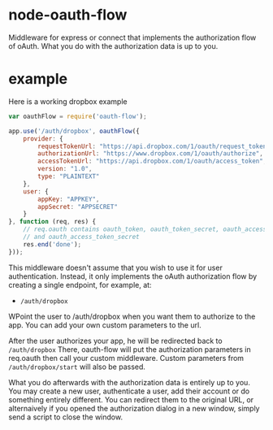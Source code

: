 # node-oauth-flow

Middleware for express or connect that implements 
the authorization flow of oAuth. What you do with
the authorization data is up to you.

# example

Here is a working dropbox example

```js
var oauthFlow = require('oauth-flow');

app.use('/auth/dropbox', oauthFlow({
    provider: {
        requestTokenUrl: "https://api.dropbox.com/1/oauth/request_token",
        authorizationUrl: "https://www.dropbox.com/1/oauth/authorize",
        accessTokenUrl: "https://api.dropbox.com/1/oauth/access_token",
        version: "1.0",
        type: "PLAINTEXT"
    },
    user: {
        appKey: "APPKEY",
        appSecret: "APPSECRET"
    }
}, function (req, res) {
    // req.oauth contains oauth_token, oauth_token_secret, oauth_access_token,
    // and oauth_access_token_secret
    res.end('done');
}));
```

This middleware doesn't assume that you wish to use it for user authentication.
Instead, it only implements the oAuth authorization flow by creating a single
endpoint, for example, at:

* `/auth/dropbox`

WPoint the user to /auth/dropbox when you want them to authorize to
the app. You can add your own custom parameters to the url.

After the user authorizes your app, he will be redirected back to `/auth/dropbox`
There, oauth-flow will put the authorization parameters in req.oauth then
call your custom middleware. Custom parameters from `/auth/dropbox/start` will
also be passed.

What you do afterwards with the authorization data is entirely up to you.
You may create a new user, authenticate a user, add their account or do
something entirely different. You can redirect them to the original URL, or
alternaively if you opened the authorization dialog in a new window, simply
send a script to close the window.

